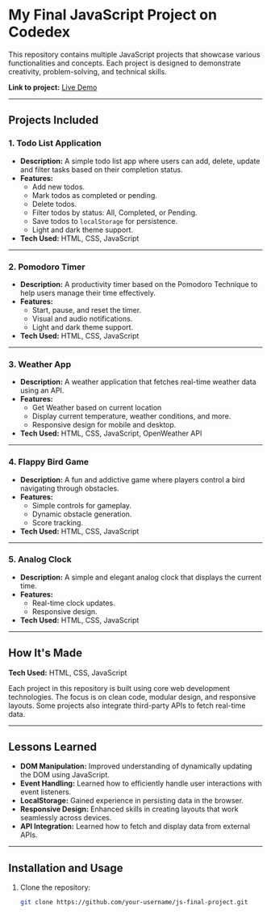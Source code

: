 # My Final JavaScript Project on Codedex

This repository contains multiple JavaScript projects that showcase various functionalities and concepts. Each project is designed to demonstrate creativity, problem-solving, and technical skills.

**Link to project:** [Live Demo]([http://recruiters-love-seeing-live-demos.com/](https://jsfusion.onrender.com/))

---

## Projects Included

### 1. **Todo List Application**

- **Description:** A simple todo list app where users can add, delete, update and filter tasks based on their completion status.
- **Features:**
  - Add new todos.
  - Mark todos as completed or pending.
  - Delete todos.
  - Filter todos by status: All, Completed, or Pending.
  - Save todos to `localStorage` for persistence.
  - Light and dark theme support.
- **Tech Used:** HTML, CSS, JavaScript

---

### 2. **Pomodoro Timer**

- **Description:** A productivity timer based on the Pomodoro Technique to help users manage their time effectively.
- **Features:**
  - Start, pause, and reset the timer.
  - Visual and audio notifications.
  - Light and dark theme support.
- **Tech Used:** HTML, CSS, JavaScript

---

### 3. **Weather App**

- **Description:** A weather application that fetches real-time weather data using an API.
- **Features:**
  - Get Weather based on current location
  - Display current temperature, weather conditions, and more.
  - Responsive design for mobile and desktop.
- **Tech Used:** HTML, CSS, JavaScript, OpenWeather API

---

### 4. **Flappy Bird Game**

- **Description:** A fun and addictive game where players control a bird navigating through obstacles.
- **Features:**
  - Simple controls for gameplay.
  - Dynamic obstacle generation.
  - Score tracking.
- **Tech Used:** HTML, CSS, JavaScript

---

### 5. **Analog Clock**

- **Description:** A simple and elegant analog clock that displays the current time.
- **Features:**
  - Real-time clock updates.
  - Responsive design.
- **Tech Used:** HTML, CSS, JavaScript

---

## How It's Made

**Tech Used:** HTML, CSS, JavaScript

Each project in this repository is built using core web development technologies. The focus is on clean code, modular design, and responsive layouts. Some projects also integrate third-party APIs to fetch real-time data.

---

## Lessons Learned

- **DOM Manipulation:** Improved understanding of dynamically updating the DOM using JavaScript.
- **Event Handling:** Learned how to efficiently handle user interactions with event listeners.
- **LocalStorage:** Gained experience in persisting data in the browser.
- **Responsive Design:** Enhanced skills in creating layouts that work seamlessly across devices.
- **API Integration:** Learned how to fetch and display data from external APIs.

---

## Installation and Usage

1. Clone the repository:
   ```bash
   git clone https://github.com/your-username/js-final-project.git
   ```
